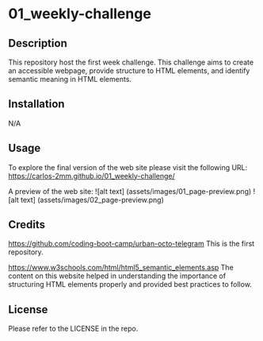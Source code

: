 # 01_weekly-challenge

## Description
This repository host the first week challenge. This challenge aims to create an accessible webpage, provide structure to HTML elements, and identify semantic meaning in HTML elements.
## Installation
N/A

## Usage
To explore the final version of the web site please visit the following URL:
https://carlos-2mm.github.io/01_weekly-challenge/

A preview of the web site:
![alt text] (assets/images/01_page-preview.png)
![alt text] (assets/images/02_page-preview.png)

## Credits
https://github.com/coding-boot-camp/urban-octo-telegram
This is the first repository.

https://www.w3schools.com/html/html5_semantic_elements.asp
The content on this website helped in understanding the importance of structuring HTML elements properly and provided best practices to follow.

## License
Please refer to the LICENSE in the repo.